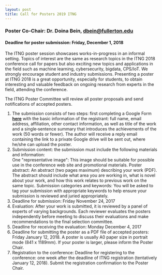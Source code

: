 ```yaml
---
layout: post
title: Call for Posters 2019 ITNG
---
```


### Poster Co-Chair: Dr. Doina Bein, dbein@fullerton.edu
#### Deadline for poster submission: Friday, December 1, 2018

The ITNG poster session showcases works-in-progress in an informal setting. Topics of interest are the same as research topics in the ITNG 2018 conference call for papers but also exciting new topics and applications in the field such as machine learning, cybersecurity, bigdata, CPS/IoT. We strongly encourage student and industry submissions. Presenting a poster at ITNG 2018 is a great opportunity, especially for students, to obtain interesting and valuable feedback on ongoing research from experts in the field, attending the conference.

The ITNG Poster Committee will review all poster proposals and send notifications of accepted posters. 

1. The submission consists of two steps: first completing a Google Form 
[__here__](http://bit.ly/2hpr3aj)
with the basic information of the registrant: full name, email address, affiliation, other contact information, as well as title of the work and a single‐sentence summary that introduces the achievements of the work (50 words or fewer). The author will receive a reply email containing the link to a private Google drive will be sent out, where he/she can upload the poster. 
2. Submission content: the submission must include the following materials and information:  
One "representative image": This image should be suitable for possible use in the conference web site and promotional materials. 
Poster abstract: An abstract (two pages maximum) describing your work (PDF). The abstract should include what area you are working in, what is novel about your work, and how this work relates to previous work on the same topic.
Submission categories and keywords: You will be asked to tag your submission with appropriate keywords to help ensure your submission is reviewed and juried appropriately. 
3. Deadline for submission: Friday November 24, 2017 
4. Evaluation: After your work is submitted, it is reviewed by a panel of experts of varying backgrounds. Each reviewer evaluates the posters independently before meeting to discuss their evaluations and make recommendations to the final selection committee. 
5. Deadline for receiving the evaluation: Monday December 4, 2017 
6. Deadline for submitting the poster as a PDF file of accepted posters: Friday January 12, 2018. A poster is usually A0 paper size in portrait mode (841 x 1189mm). If your poster is larger, please inform the Poster Chair.
7. Registration to the conference:  Deadline for registering to the conference: one week after the deadline of ITNG registration (tentatively January 12, 2018). Submit the registration confirmation to the Poster Chair.